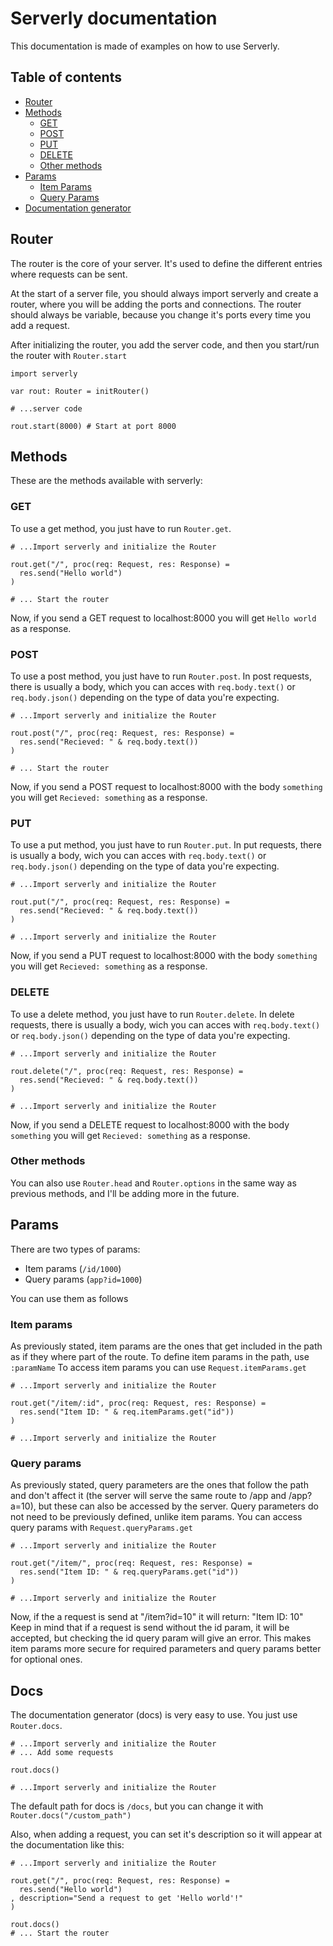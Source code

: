# Serverly documentation
This documentation is made of examples on how to use Serverly.

## Table of contents
- [Router](#router)
- [Methods](#methods)
    - [GET](#get)
    - [POST](#post)
    - [PUT](#put)
    - [DELETE](#delete)
    - [Other methods](#other-methods)
- [Params](#params)
    - [Item Params](#item-params)
    - [Query Params](#query-params)
- [Documentation generator](#docs)

## Router
The router is the core of your server. It's used to define the different entries where requests can be sent.

At the start of a server file, you should always import serverly and create a router, where you will be adding the ports and connections. The router should always be variable, because you change it's ports every time you add a request.

After initializing the router, you add the server code, and then you start/run the router with `Router.start`
```
import serverly

var rout: Router = initRouter()

# ...server code

rout.start(8000) # Start at port 8000
```


## Methods
These are the methods available with serverly:

### GET
To use a get method, you just have to run `Router.get`.
```
# ...Import serverly and initialize the Router

rout.get("/", proc(req: Request, res: Response) = 
  res.send("Hello world")
)

# ... Start the router
```
Now, if you send a GET request to localhost:8000 you will get `Hello world` as a response.

### POST
To use a post method, you just have to run `Router.post`.
In post requests, there is usually a body, which you can acces with `req.body.text()` or `req.body.json()` depending on the type of data you're expecting.
```
# ...Import serverly and initialize the Router

rout.post("/", proc(req: Request, res: Response) = 
  res.send("Recieved: " & req.body.text())
)

# ... Start the router
```
Now, if you send a POST request to localhost:8000 with the body `something` you will get `Recieved: something` as a response.

### PUT
To use a put method, you just have to run `Router.put`.
In put requests, there is usually a body, wich you can acces with `req.body.text()` or `req.body.json()` depending on the type of data you're expecting.
```
# ...Import serverly and initialize the Router

rout.put("/", proc(req: Request, res: Response) = 
  res.send("Recieved: " & req.body.text())
)

# ...Import serverly and initialize the Router
```
Now, if you send a PUT request to localhost:8000 with the body `something` you will get `Recieved: something` as a response.

### DELETE
To use a delete method, you just have to run `Router.delete`.
In delete requests, there is usually a body, wich you can acces with `req.body.text()` or `req.body.json()` depending on the type of data you're expecting.
```
# ...Import serverly and initialize the Router

rout.delete("/", proc(req: Request, res: Response) = 
  res.send("Recieved: " & req.body.text())
)

# ...Import serverly and initialize the Router
```
Now, if you send a DELETE request to localhost:8000 with the body `something` you will get `Recieved: something` as a response.

### Other methods
You can also use `Router.head` and `Router.options` in the same way as previous methods, and I'll be adding more in the future.

## Params
There are two types of params:
- Item params (`/id/1000`)
- Query params (`app?id=1000`)

You can use them as follows

### Item params
As previously stated, item params are the ones that get included in the path as if they where part of the route.
To define item params in the path, use `:paramName`
To access item params you can use `Request.itemParams.get`
```
# ...Import serverly and initialize the Router

rout.get("/item/:id", proc(req: Request, res: Response) = 
  res.send("Item ID: " & req.itemParams.get("id"))
)

# ...Import serverly and initialize the Router
```

### Query params
As previously stated, query parameters are the ones that follow the path and don't affect it (the server will serve the same route to /app and /app?a=10), but these can also be accessed by the server.
Query parameters do not need to be previously defined, unlike item params.
You can access query params with `Request.queryParams.get`
```
# ...Import serverly and initialize the Router

rout.get("/item/", proc(req: Request, res: Response) = 
  res.send("Item ID: " & req.queryParams.get("id"))
)

# ...Import serverly and initialize the Router
```
Now, if the a request is send at "/item?id=10" it will return: "Item ID: 10"
Keep in mind that if a request is send without the id param, it will be accepted, but checking the id query param will give an error. This makes item params more secure for required parameters and query params better for optional ones.

## Docs
The documentation generator (docs) is very easy to use.
You just use `Router.docs`.
```
# ...Import serverly and initialize the Router
# ... Add some requests

rout.docs()

# ...Import serverly and initialize the Router
```

The default path for docs is `/docs`, but you can change it with `Router.docs("/custom_path")`

Also, when adding a request, you can set it's description so it will appear at the documentation like this:
```
# ...Import serverly and initialize the Router

rout.get("/", proc(req: Request, res: Response) = 
  res.send("Hello world")
, description="Send a request to get 'Hello world'!"
)

rout.docs()
# ... Start the router
```